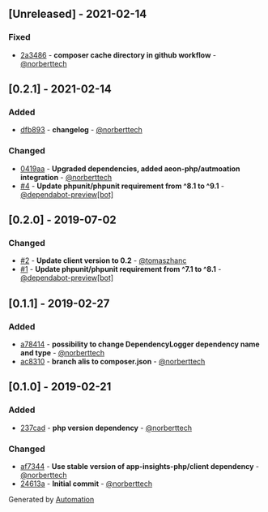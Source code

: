 ## [Unreleased] - 2021-02-14

### Fixed
- [2a3486](https://github.com/app-insights-php/doctrine-dependency-logger/commit/2a34864dd58afcf79296c07af7bd1ab50e4d0bfe) - **composer cache directory in github workflow** - [@norberttech](https://github.com/norberttech)

## [0.2.1] - 2021-02-14

### Added
- [dfb893](https://github.com/app-insights-php/doctrine-dependency-logger/commit/dfb893b64bd1d173937d73a4ab97f9631fe4b133) - **changelog** - [@norberttech](https://github.com/norberttech)

### Changed
- [0419aa](https://github.com/app-insights-php/doctrine-dependency-logger/commit/0419aaa2b4e790fd54bcb72f5c2843e460ba0691) - **Upgraded dependencies, added aeon-php/autmoation integration** - [@norberttech](https://github.com/norberttech)
- [#4](https://github.com/app-insights-php/doctrine-dependency-logger/pull/4) - **Update phpunit/phpunit requirement from ^8.1 to ^9.1** - [@dependabot-preview[bot]](https://github.com/apps/dependabot-preview)

## [0.2.0] - 2019-07-02

### Changed
- [#2](https://github.com/app-insights-php/doctrine-dependency-logger/pull/2) - **Update client version to 0.2** - [@tomaszhanc](https://github.com/tomaszhanc)
- [#1](https://github.com/app-insights-php/doctrine-dependency-logger/pull/1) - **Update phpunit/phpunit requirement from ^7.1 to ^8.1** - [@dependabot-preview[bot]](https://github.com/apps/dependabot-preview)

## [0.1.1] - 2019-02-27

### Added
- [a78414](https://github.com/app-insights-php/doctrine-dependency-logger/commit/a7841498b312a1b4fed7e005cb10af1ad69c880a) - **possibility to change DependencyLogger dependency name and type** - [@norberttech](https://github.com/norberttech)
- [ac8310](https://github.com/app-insights-php/doctrine-dependency-logger/commit/ac831008a70a7f5a84685e5f4383541b9d267839) - **branch alis to composer.json** - [@norberttech](https://github.com/norberttech)

## [0.1.0] - 2019-02-21

### Added
- [237cad](https://github.com/app-insights-php/doctrine-dependency-logger/commit/237cad3c0f93a70ddfa0effade13de7e57088f38) - **php version dependency** - [@norberttech](https://github.com/norberttech)

### Changed
- [af7344](https://github.com/app-insights-php/doctrine-dependency-logger/commit/af73446bc0aa8145fa483d8e89e9fdf1ac9ad2e6) - **Use stable version of app-insights-php/client dependency** - [@norberttech](https://github.com/norberttech)
- [24613a](https://github.com/app-insights-php/doctrine-dependency-logger/commit/24613a27821d59b6d4ad6cd49db8efef8288337e) - **Initial commit** - [@norberttech](https://github.com/norberttech)

Generated by [Automation](https://github.com/aeon-php/automation)